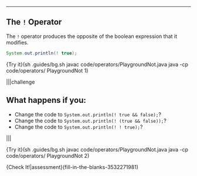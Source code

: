 ----------

## The `!` Operator

The `!` operator produces the opposite of the boolean expression that it modifies. 

```java
System.out.println(! true);
```

{Try it}(sh .guides/bg.sh javac code/operators/PlaygroundNot.java java -cp code/operators/ PlaygroundNot 1)

|||challenge
## What happens if you:
* Change the code to `System.out.println(! true && false);`?
* Change the code to `System.out.println(! (true && false));`?
* Change the code to `System.out.println(! ! true);`?

|||

{Try it}(sh .guides/bg.sh javac code/operators/PlaygroundNot.java java -cp code/operators/ PlaygroundNot  2)

{Check It!|assessment}(fill-in-the-blanks-3532271981)

